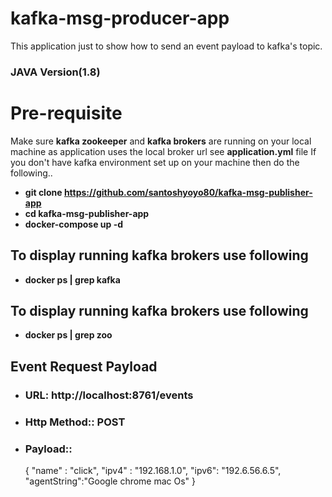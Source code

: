 
# kafka-msg-producer-app
This application just to show how to send an event payload to kafka's topic.
### JAVA Version(1.8)
# Pre-requisite
Make sure <b>kafka zookeeper</b> and <b>kafka brokers</b> are running on your local machine as application uses the local broker url see <b>application.yml</b> file
If you don't have kafka environment set up on your machine then do the following..<br>
- <b>git clone https://github.com/santoshyoyo80/kafka-msg-publisher-app</b><br>
- <b>cd kafka-msg-publisher-app</b><br>
- <b>docker-compose up -d</b>
## To display running kafka brokers use following
- <b>docker ps | grep kafka</b>
## To display running kafka brokers use following
- <b>docker ps | grep zoo</b>
## Event Request Payload 
- ### URL: http://localhost:8761/events
- ### Http Method:: POST
- ### Payload::
    {
        "name" : "click",
        "ipv4" : "192.168.1.0",
        "ipv6": "192.6.56.6.5",
        "agentString":"Google chrome mac Os"
    }
